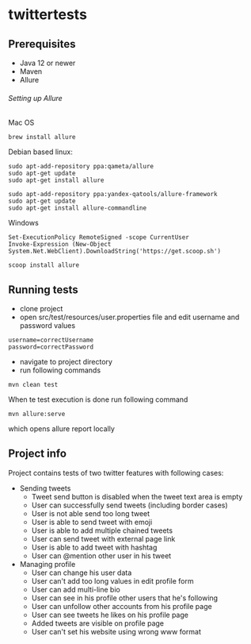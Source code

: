 # twittertests

## Prerequisites
- Java 12 or newer
- Maven
- Allure

###### Setting up Allure
Mac OS
```
brew install allure
```
Debian based linux:
```
sudo apt-add-repository ppa:qameta/allure
sudo apt-get update
sudo apt-get install allure

sudo apt-add-repository ppa:yandex-qatools/allure-framework
sudo apt-get update
sudo apt-get install allure-commandline
```
Windows
```
Set-ExecutionPolicy RemoteSigned -scope CurrentUser
Invoke-Expression (New-Object System.Net.WebClient).DownloadString('https://get.scoop.sh')

scoop install allure
```

## Running tests
- clone project
- open src/test/resources/user.properties file and edit username and password values
```
username=correctUsername
password=correctPassword
```
- navigate to project directory
- run following commands
```
mvn clean test
```
When te test execution is done run following command
```
mvn allure:serve
```
which opens allure report locally

## Project info
Project contains tests of two twitter features with following cases:
- Sending tweets
    - Tweet send button is disabled when the tweet text area is empty
    - User can successfully send tweets (including border cases)
    - User is not able send too long tweet
    - User is able to send tweet with emoji
    - User is able to add multiple chained tweets
    - User can send tweet with external page link
    - User is able to add tweet with hashtag
    - User can @mention other user in his tweet
- Managing profile
    - User can change his user data
    - User can't add too long values in edit profile form
    - User can add multi-line bio
    - User can see in his profile other users that he's following
    - User can unfollow other accounts from his profile page
    - User can see tweets he likes on his profile page
    - Added tweets are visible on profile page
    - User can't set his website using wrong www format
